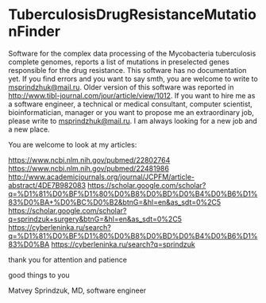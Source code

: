 # TuberculosisDrugResistanceMutationFinder
Software for the complex data processing of the Mycobacteria tuberculosis complete genomes, reports a list of mutations in preselected genes responsible for the drug resistance. This software has no documentation yet. If you find errors and you want to say smth, you are welcome to write to msprindzhuk@mail.ru. Older version of this software was reported in http://www.tibl-journal.com/jour/article/view/1012. If you want to hire me as a software engineer, a technical or medical consultant, computer scientist, bioinformatician, manager or you want to propose me an extraordinary job, please write to msprindzhuk@mail.ru. I am always looking for a new job and a new place.

You are welcome to look at my articles:

https://www.ncbi.nlm.nih.gov/pubmed/22802764
https://www.ncbi.nlm.nih.gov/pubmed/22481986
http://www.academicjournals.org/journal/JCPFM/article-abstract/4DE7B982083
https://scholar.google.com/scholar?q=%D1%81%D0%BF%D1%80%D0%B8%D0%BD%D0%B4%D0%B6%D1%83%D0%BA+%D0%BC%D0%B2&btnG=&hl=en&as_sdt=0%2C5
https://scholar.google.com/scholar?q=sprindzuk+surgery&btnG=&hl=en&as_sdt=0%2C5
https://cyberleninka.ru/search?q=%D1%81%D0%BF%D1%80%D0%B8%D0%BD%D0%B4%D0%B6%D1%83%D0%BA
https://cyberleninka.ru/search?q=sprindzuk



thank you for attention and patience

good things to you

Matvey Sprindzuk, MD, software engineer

